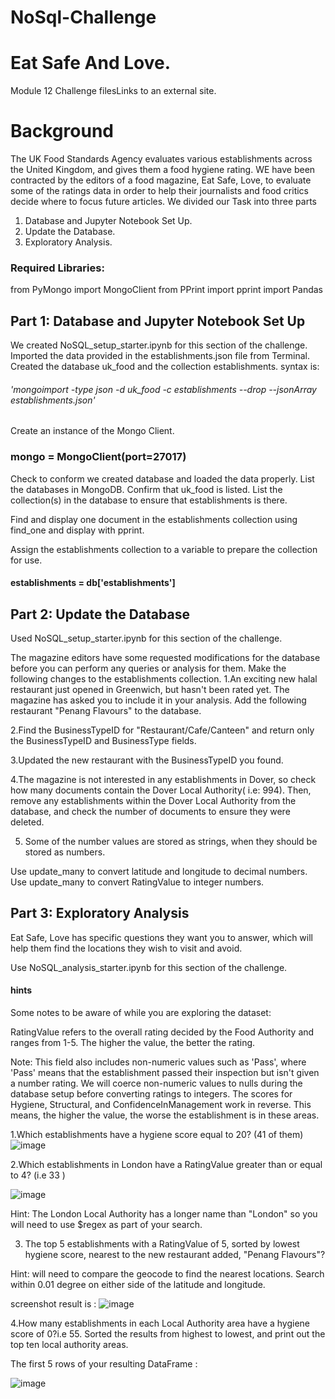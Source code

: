 # NoSql-Challenge
# Eat Safe And Love.

Module 12 Challenge filesLinks to an external site.

# Background

The UK Food Standards Agency evaluates various establishments across the United Kingdom, and gives them a food hygiene rating. WE have been contracted by the editors of a food magazine, Eat Safe, Love, to evaluate some of the ratings data in order to help their journalists and food critics decide where to focus future articles.
We divided our Task into three parts
1. Database and Jupyter Notebook Set Up.
2.  Update the Database.
3.  Exploratory Analysis.
    
 ### Required Libraries:
from PyMongo import MongoClient
from PPrint import pprint
import Pandas 

## Part 1: Database and Jupyter Notebook Set Up
We created  NoSQL_setup_starter.ipynb for this section of the challenge.
Imported the data provided in the establishments.json file from Terminal. 
Created the database uk_food and the collection establishments.
syntax is:
###### 'mongoimport -type json -d uk_food -c establishments --drop --jsonArray establishments.json'

Create an instance of the Mongo Client.
### mongo = MongoClient(port=27017)

Check to conform we created database and loaded the data properly.
List the databases in MongoDB. Confirm that uk_food is listed.
List the collection(s) in the database to ensure that establishments is there.

Find and display one document in the establishments collection using find_one and display with pprint.

Assign the establishments collection to a variable to prepare the collection for use.
#### establishments = db['establishments']

## Part 2: Update the Database
Used NoSQL_setup_starter.ipynb for this section of the challenge.

The magazine editors have some requested modifications for the database before you can perform any queries or analysis for them. Make the following changes to the establishments collection.
1.An exciting new halal restaurant just opened in Greenwich, but hasn't been rated yet. The magazine has asked you to include it in your analysis. Add the following restaurant "Penang Flavours" to the database.


2.Find the BusinessTypeID for "Restaurant/Cafe/Canteen" and return only the BusinessTypeID and BusinessType fields.


3.Updated the new restaurant with the BusinessTypeID you found.


4.The magazine is not interested in any establishments in Dover, so check how many documents contain the Dover Local Authority( i.e: 994). Then, remove any establishments within the Dover Local Authority from the database, and check the number of documents to ensure they were deleted.

5. Some of the number values are stored as strings, when they should be stored as numbers.

Use update_many to convert latitude and longitude to decimal numbers.
Use update_many to convert RatingValue to integer numbers.


## Part 3: Exploratory Analysis
Eat Safe, Love has specific questions they want you to answer, which will help them find the locations they wish to visit and avoid.

Use NoSQL_analysis_starter.ipynb for this section of the challenge.
#### hints
Some notes to be aware of while you are exploring the dataset:

RatingValue refers to the overall rating decided by the Food Authority and ranges from 1-5. The higher the value, the better the rating.

Note: This field also includes non-numeric values such as 'Pass', where 'Pass' means that the establishment passed their inspection but isn't given a number rating. We will coerce non-numeric values to nulls during the database setup before converting ratings to integers.
The scores for Hygiene, Structural, and ConfidenceInManagement work in reverse. This means, the higher the value, the worse the establishment is in these areas.


1.Which establishments have a hygiene score equal to 20? (41 of them)
![image](https://github.com/svuth23/nosql-challenge/assets/136966712/7de77ca1-680b-46fc-b324-6fbd063c0664)


2.Which establishments in London have a RatingValue greater than or equal to 4? (i.e 33 )

![image](https://github.com/svuth23/nosql-challenge/assets/136966712/04eafd91-2bae-429c-a904-d86b1074911b)


Hint: The London Local Authority has a longer name than "London" so you will need to use $regex as part of your search.

3.  The top 5 establishments with a RatingValue of 5, sorted by lowest hygiene score, nearest to the new restaurant added, "Penang Flavours"?

Hint:  will need to compare the geocode to find the nearest locations. Search within 0.01 degree on either side of the latitude and longitude.

screenshot result is : 
![image](https://github.com/svuth23/nosql-challenge/assets/136966712/026994c0-e1c3-49c6-9822-ff4a8d32ee77)


4.How many establishments in each Local Authority area have a hygiene score of 0?i.e 55.
Sorted the results from highest to lowest, and print out the top ten local authority areas.


The first 5 rows of your resulting DataFrame :

![image](https://github.com/svuth23/nosql-challenge/assets/136966712/7639858d-35b7-4a15-878d-de49efdb8cf9)



